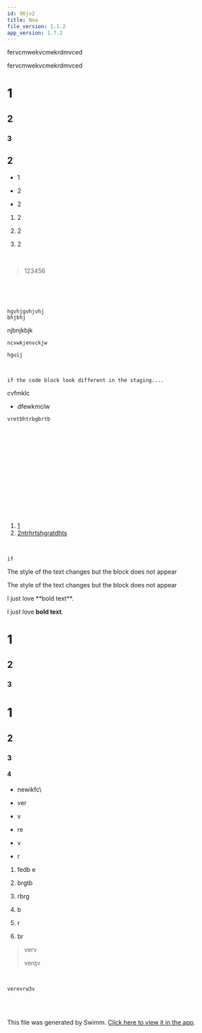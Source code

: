 ```yaml
---
id: 96jv2
title: Noa
file_version: 1.1.2
app_version: 1.7.2
---
```


<!-- Intro - Do not remove this comment -->
fervcmwekvcmekrdmvced

fervcmwekvcmekrdmvced

# 1

## 2

### 3

## 2

*   1

*   2

*   2
1.  2

2.  2

3.  2

    <br/>

> 123456

<br/>

<br/>

<br/>

```
hgvhjgvhjvhj
bhjbhj
```

njbnjkbjk

```
ncvwkjenvckjw

hguij
```

<br/>

```
if the code block look different in the staging.... 
```

cvfmklc

*   dfewkmclw

```
vretbhtrbgbrtb
```

<br/>

<br/>

<br/>

<br/>

<br/>

<br/>

<br/>

<br/>

<br/>

<br/>

<br/>

<br/>

<!-- Steps - Do not remove this comment -->
1. [1](1.1rzh8.sw.md)
2. [2ntrhrtshgratdhts](2ntrhrtshgratdhts.ar2g7.sw.md)


<br/>

<!-- Summary - Do not remove this comment -->
```
if
```

The style of the text changes but the block does not appear

The style of the text changes but the block does not appear

I just love \*\*bold text\*\*.

I just love **bold text**.

# 1

## 2

### 3

# 1

## 2

### 3

#### 4

*   newikfc\\

*   ver

*   v

*   re

*   v

*   r
1.  fedb e

2.  brgtb

3.  rbrg

4.  b

5.  r

6.  br

> verv
> 
> verqv

<br/>

```
verevrw3v
```

<br/>

<br/>

This file was generated by Swimm. [Click here to view it in the app](https://swimm-web-app.web.app/repos/Z2l0aHViJTNBJTNBTm9hUmVwbyUzQSUzQU5vYW96ZXI=/playlists/96jv2).
